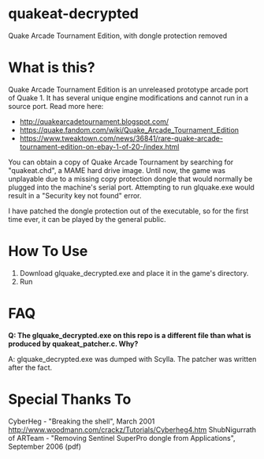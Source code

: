 # quakeat-decrypted
Quake Arcade Tournament Edition, with dongle protection removed

# What is this?

Quake Arcade Tournament Edition is an unreleased prototype arcade port of Quake 1. It has several unique engine modifications and cannot run in a source port.
Read more here:
* http://quakearcadetournament.blogspot.com/
* https://quake.fandom.com/wiki/Quake_Arcade_Tournament_Edition
* https://www.tweaktown.com/news/36841/rare-quake-arcade-tournament-edition-on-ebay-1-of-20-/index.html

You can obtain a copy of Quake Arcade Tournament by searching for "quakeat.chd", a MAME hard drive image. Until now, the game was unplayable due to a missing copy protection dongle that would normally be plugged into the machine's serial port. Attempting to run glquake.exe would result in a "Security key not found" error.

I have patched the dongle protection out of the executable, so for the first time ever, it can be played by the general public.

# How To Use
1. Download glquake_decrypted.exe and place it in the game's directory.
2. Run

# FAQ

**Q: The glquake_decrypted.exe on this repo is a different file than what is produced by quakeat_patcher.c. Why?**


A: glquake_decrypted.exe was dumped with Scylla. The patcher was written after the fact.

# Special Thanks To
CyberHeg - "Breaking the shell", March 2001 http://www.woodmann.com/crackz/Tutorials/Cyberheg4.htm
ShubNigurrath of ARTeam - "Removing Sentinel SuperPro dongle from Applications", September 2006 (pdf)